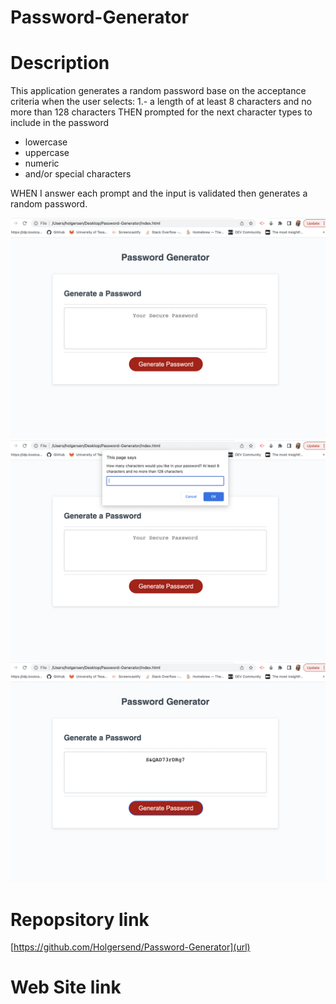 # Password-Generator

# Description

This application generates a random password base on the acceptance criteria when the user selects:
1.- a length of at least 8 characters and no more than 128 characters
THEN prompted for the next character types to include in the password
- lowercase
- uppercase
- numeric
-  and/or special characters
  
WHEN I answer each prompt and the input is validated then generates a random password.

<img src="assets/images/Screenshot 2023-06-20 at 9.54.15 PM.png">
<img src="assets/images/Screenshot 2023-06-20 at 9.54.25 PM.png">
<img src="assets/images/Screenshot 2023-06-20 at 9.54.44 PM.png">

# Repopsitory link

[https://github.com/Holgersend/Password-Generator](url)

# Web Site link 

[](url)
